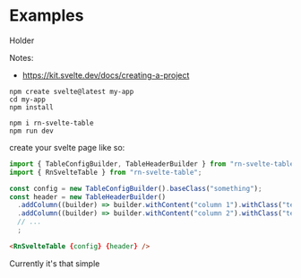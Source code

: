 # Examples

Holder

Notes:

- https://kit.svelte.dev/docs/creating-a-project

```shell
npm create svelte@latest my-app
cd my-app
npm install

npm i rn-svelte-table
npm run dev
```

create your svelte page like so:

```ts
import { TableConfigBuilder, TableHeaderBuilder } from "rn-svelte-table";
import { RnSvelteTable } from "rn-svelte-table";

const config = new TableConfigBuilder().baseClass("something");
const header = new TableHeaderBuilder()
  .addColumn((builder) => builder.withContent("column 1").withClass("text-center"))
  .addColumn((builder) => builder.withContent("column 2").withClass("text-center"))
  // ...
  ;
```

```html
<RnSvelteTable {config} {header} />
```

Currently it's that simple